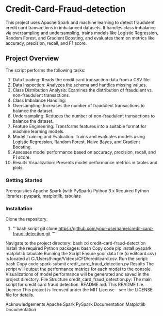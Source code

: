 # Credit-Card-Fraud-detection
This project uses Apache Spark and machine learning to detect fraudulent credit card transactions in imbalanced datasets. It handles class imbalance via oversampling and undersampling, trains models like Logistic Regression, Random Forest, and Gradient Boosting, and evaluates them on metrics like accuracy, precision, recall, and F1 score.

## Project Overview
The script performs the following tasks:

1. Data Loading: Reads the credit card transaction data from a CSV file.
2. Data Inspection: Analyzes the schema and handles missing values.
3. Class Distribution Analysis: Examines the distribution of fraudulent vs. non-fraudulent transactions.
4. Class Imbalance Handling:
5. Oversampling: Increases the number of fraudulent transactions to balance the dataset.
6. Undersampling: Reduces the number of non-fraudulent transactions to balance the dataset.
7. Feature Engineering: Transforms features into a suitable format for machine learning models.
8. Model Training and Evaluation: Trains and evaluates models using Logistic Regression, Random Forest, Naive Bayes, and Gradient Boosting.
9. Assesses model performance based on accuracy, precision, recall, and F1 score.
10. Results Visualization: Presents model performance metrics in tables and plots.

### Getting Started
Prerequisites
Apache Spark (with PySpark)
Python 3.x
Required Python libraries: pyspark, matplotlib, tabulate

### Installation
Clone the repository:
1. '''bash script
   git clone https://github.com/your-username/credit-card-fraud-detection.git
   '''

Navigate to the project directory:
bash
cd credit-card-fraud-detection
Install the required Python packages:
bash
Copy code
pip install pyspark matplotlib tabulate
Running the Script
Ensure your data file (creditcard.csv) is located at C:/Users/hingn/Videos/CFD/creditcard.csv.
Run the script:
bash
Copy code
spark-submit credit_card_fraud_detection.py
Results
The script will output the performance metrics for each model to the console.
Visualizations of model performance will be generated and saved in the project directory.
File Structure
credit_card_fraud_detection.py: The main script for credit card fraud detection.
README.md: This README file.
License
This project is licensed under the MIT License - see the LICENSE file for details.

Acknowledgements
Apache Spark
PySpark Documentation
Matplotlib Documentation
